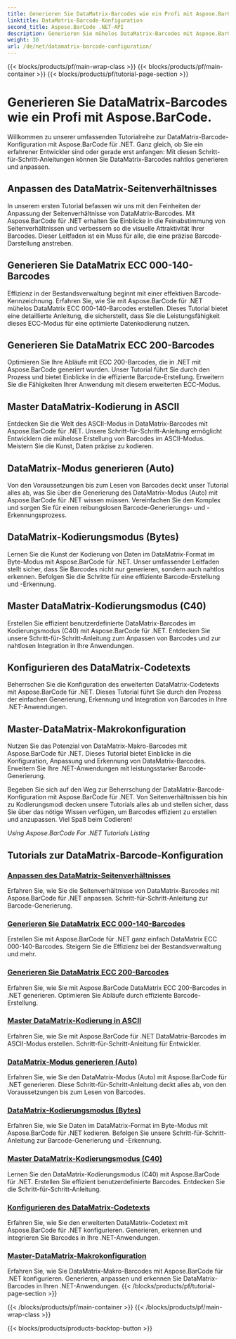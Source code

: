 ```yaml
---
title: Generieren Sie DataMatrix-Barcodes wie ein Profi mit Aspose.BarCode.
linktitle: DataMatrix-Barcode-Konfiguration
second_title: Aspose.BarCode .NET-API
description: Generieren Sie mühelos DataMatrix-Barcodes mit Aspose.BarCode für .NET. Passen Sie Seitenverhältnisse, ECC-Modi, Kodierung und mehr an. Steigern Sie die Effizienz bei der Barcode-Erstellung.
weight: 30
url: /de/net/datamatrix-barcode-configuration/
---
```


{{< blocks/products/pf/main-wrap-class >}}
{{< blocks/products/pf/main-container >}}
{{< blocks/products/pf/tutorial-page-section >}}

# Generieren Sie DataMatrix-Barcodes wie ein Profi mit Aspose.BarCode.



Willkommen zu unserer umfassenden Tutorialreihe zur DataMatrix-Barcode-Konfiguration mit Aspose.BarCode für .NET. Ganz gleich, ob Sie ein erfahrener Entwickler sind oder gerade erst anfangen: Mit diesen Schritt-für-Schritt-Anleitungen können Sie DataMatrix-Barcodes nahtlos generieren und anpassen.

## Anpassen des DataMatrix-Seitenverhältnisses

In unserem ersten Tutorial befassen wir uns mit den Feinheiten der Anpassung der Seitenverhältnisse von DataMatrix-Barcodes. Mit Aspose.BarCode für .NET erhalten Sie Einblicke in die Feinabstimmung von Seitenverhältnissen und verbessern so die visuelle Attraktivität Ihrer Barcodes. Dieser Leitfaden ist ein Muss für alle, die eine präzise Barcode-Darstellung anstreben.

## Generieren Sie DataMatrix ECC 000-140-Barcodes

Effizienz in der Bestandsverwaltung beginnt mit einer effektiven Barcode-Kennzeichnung. Erfahren Sie, wie Sie mit Aspose.BarCode für .NET mühelos DataMatrix ECC 000-140-Barcodes erstellen. Dieses Tutorial bietet eine detaillierte Anleitung, die sicherstellt, dass Sie die Leistungsfähigkeit dieses ECC-Modus für eine optimierte Datenkodierung nutzen.

## Generieren Sie DataMatrix ECC 200-Barcodes

Optimieren Sie Ihre Abläufe mit ECC 200-Barcodes, die in .NET mit Aspose.BarCode generiert wurden. Unser Tutorial führt Sie durch den Prozess und bietet Einblicke in die effiziente Barcode-Erstellung. Erweitern Sie die Fähigkeiten Ihrer Anwendung mit diesem erweiterten ECC-Modus.

## Master DataMatrix-Kodierung in ASCII

Entdecken Sie die Welt des ASCII-Modus in DataMatrix-Barcodes mit Aspose.BarCode für .NET. Unsere Schritt-für-Schritt-Anleitung ermöglicht Entwicklern die mühelose Erstellung von Barcodes im ASCII-Modus. Meistern Sie die Kunst, Daten präzise zu kodieren.

## DataMatrix-Modus generieren (Auto)

Von den Voraussetzungen bis zum Lesen von Barcodes deckt unser Tutorial alles ab, was Sie über die Generierung des DataMatrix-Modus (Auto) mit Aspose.BarCode für .NET wissen müssen. Vereinfachen Sie den Komplex und sorgen Sie für einen reibungslosen Barcode-Generierungs- und -Erkennungsprozess.

## DataMatrix-Kodierungsmodus (Bytes)

Lernen Sie die Kunst der Kodierung von Daten im DataMatrix-Format im Byte-Modus mit Aspose.BarCode für .NET. Unser umfassender Leitfaden stellt sicher, dass Sie Barcodes nicht nur generieren, sondern auch nahtlos erkennen. Befolgen Sie die Schritte für eine effiziente Barcode-Erstellung und -Erkennung.

## Master DataMatrix-Kodierungsmodus (C40)

Erstellen Sie effizient benutzerdefinierte DataMatrix-Barcodes im Kodierungsmodus (C40) mit Aspose.BarCode für .NET. Entdecken Sie unsere Schritt-für-Schritt-Anleitung zum Anpassen von Barcodes und zur nahtlosen Integration in Ihre Anwendungen.

## Konfigurieren des DataMatrix-Codetexts

Beherrschen Sie die Konfiguration des erweiterten DataMatrix-Codetexts mit Aspose.BarCode für .NET. Dieses Tutorial führt Sie durch den Prozess der einfachen Generierung, Erkennung und Integration von Barcodes in Ihre .NET-Anwendungen.

## Master-DataMatrix-Makrokonfiguration

Nutzen Sie das Potenzial von DataMatrix-Makro-Barcodes mit Aspose.BarCode für .NET. Dieses Tutorial bietet Einblicke in die Konfiguration, Anpassung und Erkennung von DataMatrix-Barcodes. Erweitern Sie Ihre .NET-Anwendungen mit leistungsstarker Barcode-Generierung.

Begeben Sie sich auf den Weg zur Beherrschung der DataMatrix-Barcode-Konfiguration mit Aspose.BarCode für .NET. Von Seitenverhältnissen bis hin zu Kodierungsmodi decken unsere Tutorials alles ab und stellen sicher, dass Sie über das nötige Wissen verfügen, um Barcodes effizient zu erstellen und anzupassen. Viel Spaß beim Codieren!

*Using Aspose.BarCode For .NET Tutorials Listing*
## Tutorials zur DataMatrix-Barcode-Konfiguration
### [Anpassen des DataMatrix-Seitenverhältnisses](./datamatrix-aspect-ratio-customization/)
Erfahren Sie, wie Sie die Seitenverhältnisse von DataMatrix-Barcodes mit Aspose.BarCode für .NET anpassen. Schritt-für-Schritt-Anleitung zur Barcode-Generierung.
### [Generieren Sie DataMatrix ECC 000-140-Barcodes](./datamatrix-ecc-000-140-configuration/)
Erstellen Sie mit Aspose.BarCode für .NET ganz einfach DataMatrix ECC 000-140-Barcodes. Steigern Sie die Effizienz bei der Bestandsverwaltung und mehr.
### [Generieren Sie DataMatrix ECC 200-Barcodes](./datamatrix-ecc-200-configuration/)
Erfahren Sie, wie Sie mit Aspose.BarCode DataMatrix ECC 200-Barcodes in .NET generieren. Optimieren Sie Abläufe durch effiziente Barcode-Erstellung.
### [Master DataMatrix-Kodierung in ASCII](./datamatrix-encoding-mode-ascii/)
Erfahren Sie, wie Sie mit Aspose.BarCode für .NET DataMatrix-Barcodes im ASCII-Modus erstellen. Schritt-für-Schritt-Anleitung für Entwickler.
### [DataMatrix-Modus generieren (Auto)](./datamatrix-encoding-mode-auto/)
Erfahren Sie, wie Sie den DataMatrix-Modus (Auto) mit Aspose.BarCode für .NET generieren. Diese Schritt-für-Schritt-Anleitung deckt alles ab, von den Voraussetzungen bis zum Lesen von Barcodes.
### [DataMatrix-Kodierungsmodus (Bytes)](./datamatrix-encoding-mode-bytes/)
Erfahren Sie, wie Sie Daten im DataMatrix-Format im Byte-Modus mit Aspose.BarCode für .NET kodieren. Befolgen Sie unsere Schritt-für-Schritt-Anleitung zur Barcode-Generierung und -Erkennung.
### [Master DataMatrix-Kodierungsmodus (C40)](./datamatrix-encoding-mode-c40/)
Lernen Sie den DataMatrix-Kodierungsmodus (C40) mit Aspose.BarCode für .NET. Erstellen Sie effizient benutzerdefinierte Barcodes. Entdecken Sie die Schritt-für-Schritt-Anleitung.
### [Konfigurieren des DataMatrix-Codetexts](./datamatrix-extended-code-text-configuration/)
Erfahren Sie, wie Sie den erweiterten DataMatrix-Codetext mit Aspose.BarCode für .NET konfigurieren. Generieren, erkennen und integrieren Sie Barcodes in Ihre .NET-Anwendungen.
### [Master-DataMatrix-Makrokonfiguration](./datamatrix-macro-configuration/)
Erfahren Sie, wie Sie DataMatrix-Makro-Barcodes mit Aspose.BarCode für .NET konfigurieren. Generieren, anpassen und erkennen Sie DataMatrix-Barcodes in Ihren .NET-Anwendungen.
{{< /blocks/products/pf/tutorial-page-section >}}

{{< /blocks/products/pf/main-container >}}
{{< /blocks/products/pf/main-wrap-class >}}

{{< blocks/products/products-backtop-button >}}
